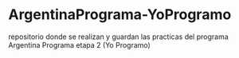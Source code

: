 # ArgentinaPrograma-YoProgramo
repositorio donde se realizan y guardan  las practicas del programa Argentina Programa etapa 2 (Yo Programo)
